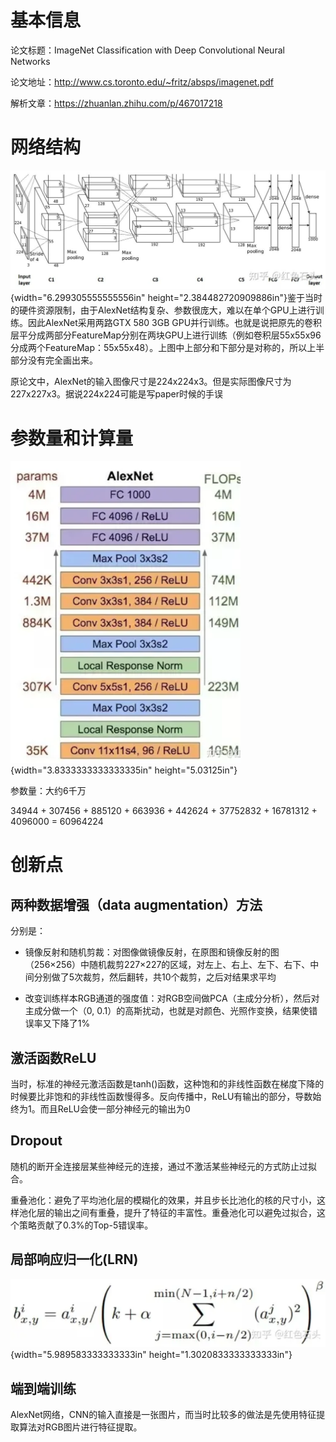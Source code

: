 # 基本信息

论文标题：ImageNet Classification with Deep Convolutional Neural
Networks

论文地址：<http://www.cs.toronto.edu/~fritz/absps/imagenet.pdf>

解析文章：<https://zhuanlan.zhihu.com/p/467017218>

# 网络结构

![descript](./2012-AlexNet/media/image1.jpg){width="6.299305555555556in"
height="2.384482720909886in"}鉴于当时的硬件资源限制，由于AlexNet结构复杂、参数很庞大，难以在单个GPU上进行训练。因此AlexNet采用两路GTX
580 3GB
GPU并行训练。也就是说把原先的卷积层平分成两部分FeatureMap分别在两块GPU上进行训练（例如卷积层55x55x96分成两个FeatureMap：55x55x48）。上图中上部分和下部分是对称的，所以上半部分没有完全画出来。

原论文中，AlexNet的输入图像尺寸是224x224x3。但是实际图像尺寸为227x227x3。据说224x224可能是写paper时候的手误

# 参数量和计算量

![descript](./2012-AlexNet/media/image2.png){width="3.8333333333333335in"
height="5.03125in"}

参数量：大约6千万

34944 + 307456 + 885120 + 663936 + 442624 + 37752832 + 16781312 +
4096000 = 60964224

# 创新点

## 两种数据增强（data augmentation）方法

分别是：

- 镜像反射和随机剪裁：对图像做镜像反射，在原图和镜像反射的图（256×256）中随机裁剪227×227的区域，对左上、右上、左下、右下、中间分别做了5次裁剪，然后翻转，共10个裁剪，之后对结果求平均

- 改变训练样本RGB通道的强度值：对RGB空间做PCA（主成分分析），然后对主成分做一个（0,
  0.1）的高斯扰动，也就是对颜色、光照作变换，结果使错误率又下降了1%

## 激活函数ReLU

当时，标准的神经元激活函数是tanh()函数，这种饱和的非线性函数在梯度下降的时候要比非饱和的非线性函数慢得多。反向传播中，ReLU有输出的部分，导数始终为1。而且ReLU会使一部分神经元的输出为0

## Dropout

随机的断开全连接层某些神经元的连接，通过不激活某些神经元的方式防止过拟合。

重叠池化：避免了平均池化层的模糊化的效果，并且步长比池化的核的尺寸小，这样池化层的输出之间有重叠，提升了特征的丰富性。重叠池化可以避免过拟合，这个策略贡献了0.3%的Top-5错误率。

## 局部响应归一化(LRN)

![descript](./2012-AlexNet/media/image3.png){width="5.989583333333333in"
height="1.3020833333333333in"}

## 端到端训练

AlexNet网络，CNN的输入直接是一张图片，而当时比较多的做法是先使用特征提取算法对RGB图片进行特征提取。
